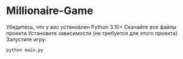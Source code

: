 # Millionaire-Game
 Убедитесь, что у вас установлен Python 3.10+
 Скачайте все файлы проекта
 Установите зависимости (не требуется для этого проекта)
 Запустите игру:
   ```bash
   python main.py


